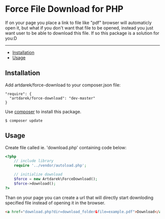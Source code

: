 # Force File Download for PHP
If on your page you place a link to file like "pdf" browser will automaticly
open it, but what if you don't want that file to be opened, instead you just
want user to be able to download this file. If so this package is a solution
for you:D

---

- [Installation](#installation)
- [Usage](#usage)

## Installation

Add artdarek/force-download to your composer.json file:

```
"require": {
  "artdarek/force-download": "dev-master"
}
```

Use [composer](http://getcomposer.org) to install this package.

```
$ composer update
```

## Usage

Create file called ie. 'download.php' containing code below:

```php
<?php
    // include library
    require '../vendor/autoload.php';

    // initialize download
    $force = new Artdarek\ForceDownload();
    $force->download();
?>
```

Than on your page you can create a url that will directly start
downloding specified file instead of opening it in the browser.

```html
<a href="download.php?dir=download_folder&file=example.pdf">Download</a>
```